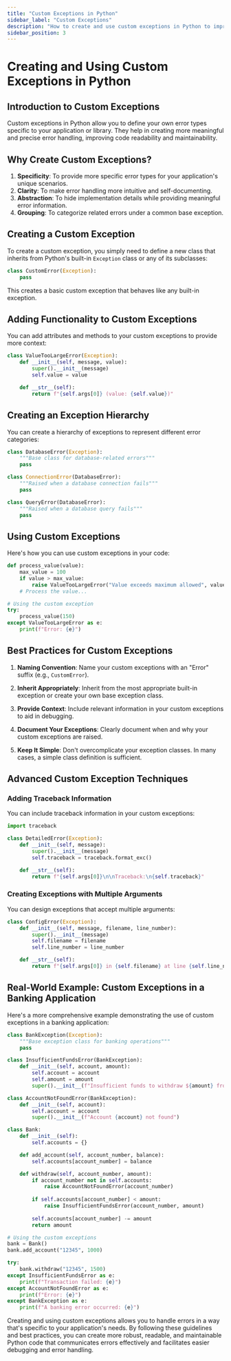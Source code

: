 ```yaml
---
title: "Custom Exceptions in Python"
sidebar_label: "Custom Exceptions"
description: "How to create and use custom exceptions in Python to improve error handling and code readability."
sidebar_position: 3
---
```


# Creating and Using Custom Exceptions in Python

## Introduction to Custom Exceptions

Custom exceptions in Python allow you to define your own error types specific to your application or library. They help in creating more meaningful and precise error handling, improving code readability and maintainability.

## Why Create Custom Exceptions?

1. **Specificity**: To provide more specific error types for your application's unique scenarios.
2. **Clarity**: To make error handling more intuitive and self-documenting.
3. **Abstraction**: To hide implementation details while providing meaningful error information.
4. **Grouping**: To categorize related errors under a common base exception.

## Creating a Custom Exception

To create a custom exception, you simply need to define a new class that inherits from Python's built-in `Exception` class or any of its subclasses:

```python
class CustomError(Exception):
    pass
```

This creates a basic custom exception that behaves like any built-in exception.

## Adding Functionality to Custom Exceptions

You can add attributes and methods to your custom exceptions to provide more context:

```python
class ValueTooLargeError(Exception):
    def __init__(self, message, value):
        super().__init__(message)
        self.value = value

    def __str__(self):
        return f"{self.args[0]} (value: {self.value})"
```

## Creating an Exception Hierarchy

You can create a hierarchy of exceptions to represent different error categories:

```python
class DatabaseError(Exception):
    """Base class for database-related errors"""
    pass

class ConnectionError(DatabaseError):
    """Raised when a database connection fails"""
    pass

class QueryError(DatabaseError):
    """Raised when a database query fails"""
    pass
```

## Using Custom Exceptions

Here's how you can use custom exceptions in your code:

```python
def process_value(value):
    max_value = 100
    if value > max_value:
        raise ValueTooLargeError("Value exceeds maximum allowed", value)
    # Process the value...

# Using the custom exception
try:
    process_value(150)
except ValueTooLargeError as e:
    print(f"Error: {e}")
```

## Best Practices for Custom Exceptions

1. **Naming Convention**: Name your custom exceptions with an "Error" suffix (e.g., `CustomError`).

2. **Inherit Appropriately**: Inherit from the most appropriate built-in exception or create your own base exception class.

3. **Provide Context**: Include relevant information in your custom exceptions to aid in debugging.

4. **Document Your Exceptions**: Clearly document when and why your custom exceptions are raised.

5. **Keep It Simple**: Don't overcomplicate your exception classes. In many cases, a simple class definition is sufficient.

## Advanced Custom Exception Techniques

### Adding Traceback Information

You can include traceback information in your custom exceptions:

```python
import traceback

class DetailedError(Exception):
    def __init__(self, message):
        super().__init__(message)
        self.traceback = traceback.format_exc()

    def __str__(self):
        return f"{self.args[0]}\n\nTraceback:\n{self.traceback}"
```

### Creating Exceptions with Multiple Arguments

You can design exceptions that accept multiple arguments:

```python
class ConfigError(Exception):
    def __init__(self, message, filename, line_number):
        super().__init__(message)
        self.filename = filename
        self.line_number = line_number

    def __str__(self):
        return f"{self.args[0]} in {self.filename} at line {self.line_number}"
```

## Real-World Example: Custom Exceptions in a Banking Application

Here's a more comprehensive example demonstrating the use of custom exceptions in a banking application:

```python
class BankException(Exception):
    """Base exception class for banking operations"""
    pass

class InsufficientFundsError(BankException):
    def __init__(self, account, amount):
        self.account = account
        self.amount = amount
        super().__init__(f"Insufficient funds to withdraw ${amount} from account {account}")

class AccountNotFoundError(BankException):
    def __init__(self, account):
        self.account = account
        super().__init__(f"Account {account} not found")

class Bank:
    def __init__(self):
        self.accounts = {}

    def add_account(self, account_number, balance):
        self.accounts[account_number] = balance

    def withdraw(self, account_number, amount):
        if account_number not in self.accounts:
            raise AccountNotFoundError(account_number)
        
        if self.accounts[account_number] < amount:
            raise InsufficientFundsError(account_number, amount)
        
        self.accounts[account_number] -= amount
        return amount

# Using the custom exceptions
bank = Bank()
bank.add_account("12345", 1000)

try:
    bank.withdraw("12345", 1500)
except InsufficientFundsError as e:
    print(f"Transaction failed: {e}")
except AccountNotFoundError as e:
    print(f"Error: {e}")
except BankException as e:
    print(f"A banking error occurred: {e}")
```

Creating and using custom exceptions allows you to handle errors in a way that's specific to your application's needs. By following these guidelines and best practices, you can create more robust, readable, and maintainable Python code that communicates errors effectively and facilitates easier debugging and error handling.